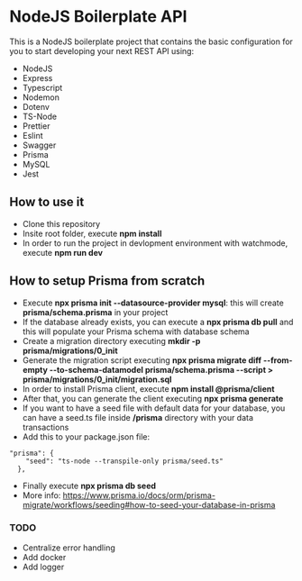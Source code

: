 # NodeJS Boilerplate API

This is a NodeJS boilerplate project that contains the basic configuration for you to start developing your next REST API using:

-   NodeJS
-   Express
-   Typescript
-   Nodemon
-   Dotenv
-   TS-Node
-   Prettier
-   Eslint
-   Swagger
-   Prisma
-   MySQL
-   Jest

## How to use it

-   Clone this repository
-   Insite root folder, execute **npm install**
-   In order to run the project in devlopment environment with watchmode, execute **npm run dev**

## How to setup Prisma from scratch

-   Execute **npx prisma init --datasource-provider mysql**: this will create **prisma/schema.prisma** in your project
-   If the database already exists, you can execute a **npx prisma db pull** and this will populate your Prisma schema with database schema
-   Create a migration directory executing **mkdir -p prisma/migrations/0_init**
-   Generate the migration script executing **npx prisma migrate diff --from-empty --to-schema-datamodel prisma/schema.prisma --script > prisma/migrations/0_init/migration.sql**
-   In order to install Prisma client, execute **npm install @prisma/client**
-   After that, you can generate the client executing **npx prisma generate**
-   If you want to have a seed file with default data for your database, you can have a seed.ts file inside **/prisma** directory with your data transactions
-   Add this to your package.json file:

```
"prisma": {
    "seed": "ts-node --transpile-only prisma/seed.ts"
  },
```

-   Finally execute **npx prisma db seed**
-   More info: https://www.prisma.io/docs/orm/prisma-migrate/workflows/seeding#how-to-seed-your-database-in-prisma

### TODO

-   Centralize error handling
-   Add docker
-   Add logger
